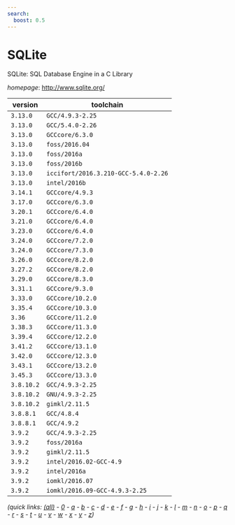 ```yaml
---
search:
  boost: 0.5
---
```

# SQLite

SQLite: SQL Database Engine in a C Library

*homepage*: <http://www.sqlite.org/>

version | toolchain
--------|----------
``3.13.0`` | ``GCC/4.9.3-2.25``
``3.13.0`` | ``GCC/5.4.0-2.26``
``3.13.0`` | ``GCCcore/6.3.0``
``3.13.0`` | ``foss/2016.04``
``3.13.0`` | ``foss/2016a``
``3.13.0`` | ``foss/2016b``
``3.13.0`` | ``iccifort/2016.3.210-GCC-5.4.0-2.26``
``3.13.0`` | ``intel/2016b``
``3.14.1`` | ``GCCcore/4.9.3``
``3.17.0`` | ``GCCcore/6.3.0``
``3.20.1`` | ``GCCcore/6.4.0``
``3.21.0`` | ``GCCcore/6.4.0``
``3.23.0`` | ``GCCcore/6.4.0``
``3.24.0`` | ``GCCcore/7.2.0``
``3.24.0`` | ``GCCcore/7.3.0``
``3.26.0`` | ``GCCcore/8.2.0``
``3.27.2`` | ``GCCcore/8.2.0``
``3.29.0`` | ``GCCcore/8.3.0``
``3.31.1`` | ``GCCcore/9.3.0``
``3.33.0`` | ``GCCcore/10.2.0``
``3.35.4`` | ``GCCcore/10.3.0``
``3.36`` | ``GCCcore/11.2.0``
``3.38.3`` | ``GCCcore/11.3.0``
``3.39.4`` | ``GCCcore/12.2.0``
``3.41.2`` | ``GCCcore/13.1.0``
``3.42.0`` | ``GCCcore/12.3.0``
``3.43.1`` | ``GCCcore/13.2.0``
``3.45.3`` | ``GCCcore/13.3.0``
``3.8.10.2`` | ``GCC/4.9.3-2.25``
``3.8.10.2`` | ``GNU/4.9.3-2.25``
``3.8.10.2`` | ``gimkl/2.11.5``
``3.8.8.1`` | ``GCC/4.8.4``
``3.8.8.1`` | ``GCC/4.9.2``
``3.9.2`` | ``GCC/4.9.3-2.25``
``3.9.2`` | ``foss/2016a``
``3.9.2`` | ``gimkl/2.11.5``
``3.9.2`` | ``intel/2016.02-GCC-4.9``
``3.9.2`` | ``intel/2016a``
``3.9.2`` | ``iomkl/2016.07``
``3.9.2`` | ``iomkl/2016.09-GCC-4.9.3-2.25``


*(quick links: [(all)](../index.md) - [0](../0/index.md) - [a](../a/index.md) - [b](../b/index.md) - [c](../c/index.md) - [d](../d/index.md) - [e](../e/index.md) - [f](../f/index.md) - [g](../g/index.md) - [h](../h/index.md) - [i](../i/index.md) - [j](../j/index.md) - [k](../k/index.md) - [l](../l/index.md) - [m](../m/index.md) - [n](../n/index.md) - [o](../o/index.md) - [p](../p/index.md) - [q](../q/index.md) - [r](../r/index.md) - [s](../s/index.md) - [t](../t/index.md) - [u](../u/index.md) - [v](../v/index.md) - [w](../w/index.md) - [x](../x/index.md) - [y](../y/index.md) - [z](../z/index.md))*

